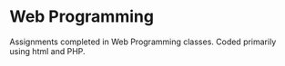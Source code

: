 # Web Programming
Assignments completed in Web Programming classes. Coded primarily using html and PHP.
